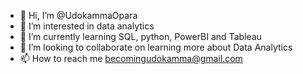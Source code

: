 - 👋 Hi, I’m @UdokammaOpara
- 👀 I’m interested in data analytics
- 🌱 I’m currently learning SQL, python, PowerBI and Tableau
- 💞️ I’m looking to collaborate on learning more about Data Analytics
- 📫 How to reach me becomingudokamma@gmail.com

<!---
UdokammaOpara/UdokammaOpara is a ✨ special ✨ repository because its `README.md` (this file) appears on your GitHub profile.
You can click the Preview link to take a look at your changes.
--->
